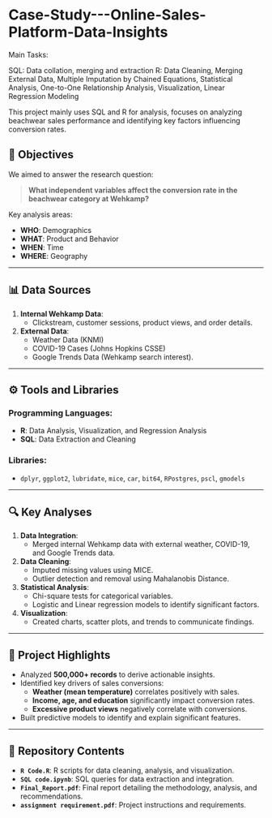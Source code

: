 # Case-Study---Online-Sales-Platform-Data-Insights
Main Tasks:

SQL: Data collation, merging and extraction
R: Data Cleaning, Merging External Data, Multiple Imputation by Chained Equations, Statistical Analysis, One-to-One Relationship Analysis, Visualization, Linear Regression Modeling


This project mainly uses SQL and R for analysis, focuses on analyzing beachwear sales performance and identifying key factors influencing conversion rates.


## 📝 Objectives  
We aimed to answer the research question:  

> **What independent variables affect the conversion rate in the beachwear category at Wehkamp?**  

Key analysis areas:  
- **WHO**: Demographics  
- **WHAT**: Product and Behavior  
- **WHEN**: Time  
- **WHERE**: Geography  

---

## 📊 Data Sources  
1. **Internal Wehkamp Data**:  
   - Clickstream, customer sessions, product views, and order details.  
2. **External Data**:  
   - Weather Data (KNMI)  
   - COVID-19 Cases (Johns Hopkins CSSE)  
   - Google Trends Data (Wehkamp search interest).  

---

## ⚙️ Tools and Libraries  
### **Programming Languages**:  
- **R**: Data Analysis, Visualization, and Regression Analysis  
- **SQL**: Data Extraction and Cleaning  

### **Libraries**:  
- `dplyr`, `ggplot2`, `lubridate`, `mice`, `car`, `bit64`, `RPostgres`, `pscl`, `gmodels`  

---

## 🔍 Key Analyses  
1. **Data Integration**:  
   - Merged internal Wehkamp data with external weather, COVID-19, and Google Trends data.  
2. **Data Cleaning**:  
   - Imputed missing values using MICE.  
   - Outlier detection and removal using Mahalanobis Distance.  
3. **Statistical Analysis**:  
   - Chi-square tests for categorical variables.  
   - Logistic and Linear regression models to identify significant factors.  
4. **Visualization**:  
   - Created charts, scatter plots, and trends to communicate findings.  

---

## 🚀 Project Highlights  
- Analyzed **500,000+ records** to derive actionable insights.  
- Identified key drivers of sales conversions:  
   - **Weather (mean temperature)** correlates positively with sales.  
   - **Income, age, and education** significantly impact conversion rates.  
   - **Excessive product views** negatively correlate with conversions.  
- Built predictive models to identify and explain significant features.  

---

## 📁 Repository Contents  
- **`R Code.R`**: R scripts for data cleaning, analysis, and visualization.  
- **`SQL code.ipynb`**: SQL queries for data extraction and integration.  
- **`Final_Report.pdf`**: Final report detailing the methodology, analysis, and recommendations.  
- **`assignment requirement.pdf`**: Project instructions and requirements.  
